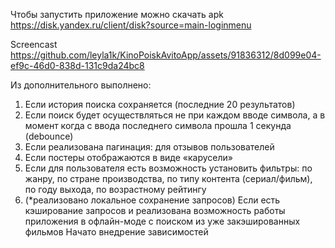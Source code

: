 Чтобы запустить приложение можно скачать apk https://disk.yandex.ru/client/disk?source=main-loginmenu

Screencast https://github.com/leyla1k/KinoPoiskAvitoApp/assets/91836312/8d099e04-ef9c-46d0-838d-131c9da24bc8

Из дополнительного выполнено:
1. Если история поиска сохраняется (последние 20 результатов)
2. Если поиск будет осуществляться не при каждом вводе символа, а в момент когда с ввода последнего символа прошла 1 секунда (debounce)
3. Если реализована пагинация: 
для отзывов пользователей
4. Если постеры отображаются в виде «карусели»
5. Если для пользователя есть возможность установить фильтры: по жанру, по стране производства, по типу контента (сериал/фильм), по году выхода, по возрастному рейтингу
6. (*реализовано локальное сохранение запросов) Если есть кэширование запросов и реализована возможность работы приложения в офлайн-моде с поиском из уже закэшированных фильмов
Начато внедрение зависимостей



